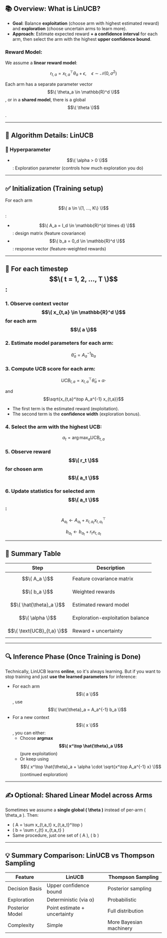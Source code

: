 ## 📚 **Overview: What is LinUCB?**

- **Goal**: Balance **exploitation** (choose arm with highest estimated reward) and **exploration** (choose uncertain arms to learn more).
- **Approach**: Estimate expected reward **+ a confidence interval** for each arm, then select the arm with the highest **upper confidence bound**.

### Reward Model:
We assume a **linear reward model**:

$$r_{t,a} = x_{t,a}^\top \theta_a + \epsilon, \quad \epsilon \sim \mathcal{N}(0, \sigma^2)$$

Each arm has a separate parameter vector $$\( \theta_a \in \mathbb{R}^d \)$$, or in a **shared model**, there is a global $$\( \theta \)$$.

---

## 📌 **Algorithm Details: LinUCB**

### 🔧 **Hyperparameter**
- $$\( \alpha > 0 \)$$: Exploration parameter (controls how much exploration you do)

---

## ✅ **Initialization (Training setup)**

For each arm $$\( a \in \{1, ..., K\} \)$$:
- $$\( A_a = I_d \in \mathbb{R}^{d \times d} \)$$: design matrix (feature covariance)
- $$\( b_a = 0_d \in \mathbb{R}^d \)$$: response vector (feature-weighted rewards)

---

## 🔁 **For each timestep $$\( t = 1, 2, ..., T \)$$:**

### 1. **Observe context vector** $$\( x_{t,a} \in \mathbb{R}^d \)$$ for each arm $$\( a \)$$

### 2. **Estimate model parameters** for each arm:
$$\hat{\theta}_a = A_a^{-1} b_a$$

### 3. **Compute UCB score for each arm:**
$$UCB_{t,a} = x_{t,a}^\top \hat{\theta}_a + \alpha \cdot  $$ 

and $$\sqrt{x_{t,a}^\top A_a^{-1} x_{t,a}}$$

- The first term is the estimated reward (exploitation).
- The second term is the **confidence width** (exploration bonus).

### 4. **Select the arm with the highest UCB:**
$$a_t = \arg\max_a \text{UCB}_{t,a}$$

### 5. **Observe reward $$\( r_t \)$$** for chosen arm $$\( a_t \)$$

### 6. **Update statistics for selected arm $$\( a_t \)$$:**
$$A_{a_t} \leftarrow A_{a_t} + x_{t,a_t} x_{t,a_t}^\top$$

$$b_{a_t} \leftarrow b_{a_t} + r_t x_{t,a_t}$$

---

## 📎 Summary Table

| Step | Description |
|------|-------------|
| $$\( A_a \)$$ | Feature covariance matrix |
| $$\( b_a \)$$ | Weighted rewards |
| $$\( \hat{\theta}_a \)$$ | Estimated reward model |
| $$\( \alpha \)$$ | Exploration-exploitation balance |
| $$\( \text{UCB}_{t,a} \)$$ | Reward + uncertainty |

---

## 🔍 **Inference Phase (Once Training is Done)**

Technically, LinUCB learns **online**, so it's always learning. But if you want to stop training and just **use the learned parameters** for inference:
- For each arm $$\( a \)$$, use $$\( \hat{\theta}_a = A_a^{-1} b_a \)$$
- For a new context $$\( x \)$$, you can either:
  - Choose **argmax $$\( x^\top \hat{\theta}_a \)$$** (pure exploitation)
  - Or keep using $$\( x^\top \hat{\theta}_a + \alpha \cdot \sqrt{x^\top A_a^{-1} x} \)$$ (continued exploration)

---

## ✍️ Optional: **Shared Linear Model across Arms**

Sometimes we assume a **single global \( \theta \)** instead of per-arm \( \theta_a \). Then:
- \( A = \sum x_{t,a_t} x_{t,a_t}^\top \)
- \( b = \sum r_{t} x_{t,a_t} \)
- Same procedure, just one set of \( A \), \( b \)

---

## 💡 Summary Comparison: LinUCB vs Thompson Sampling

| Feature | LinUCB | Thompson Sampling |
|--------|--------|-------------------|
| Decision Basis | Upper confidence bound | Posterior sampling |
| Exploration | Deterministic (via α) | Probabilistic |
| Posterior Model | Point estimate + uncertainty | Full distribution |
| Complexity | Simple | More Bayesian machinery |
